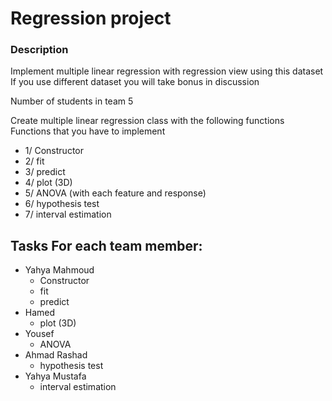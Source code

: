 # Regression project

### Description
Implement multiple linear regression with regression view using this dataset
If you use different dataset you will take bonus in discussion 

Number of students in team 5

Create multiple linear regression class with the following functions 
Functions that you have to implement 

- 1/ Constructor 
- 2/ fit
- 3/ predict
- 4/ plot (3D)
- 5/ ANOVA (with each feature and response)
- 6/ hypothesis test
- 7/ interval estimation

## Tasks For each team member:
- Yahya Mahmoud
  - Constructor
  - fit
  - predict
- Hamed
  - plot (3D)
- Yousef
  - ANOVA
- Ahmad Rashad
  - hypothesis test
- Yahya Mustafa
  - interval estimation

